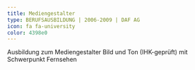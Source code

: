 ```yaml
---
title: Mediengestalter
type: BERUFSAUSBILDUNG | 2006-2009 | DAF AG
icon: fa fa-university
color: 4398e0
---
```


Ausbildung zum Mediengestalter Bild und Ton (IHK-geprüft) mit Schwerpunkt Fernsehen
